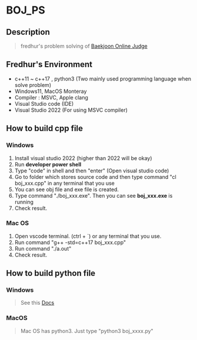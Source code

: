 # BOJ_PS

## Description

> fredhur's problem solving of [Baekjoon Online Judge](https://acmicpc.net)

## Fredhur's Environment
+ c++11 ~ c++17 , python3 (Two mainly used programming language when solve problem)
+ Windows11, MacOS Monteray 
+ Compiler : MSVC, Apple clang
+ Visual Studio code (IDE)
+ Visual Studio 2022 (For using MSVC compiler)


## How to build cpp file

### Windows

1. Install visual studio 2022 (higher than 2022 will be okay)
2. Run **developer power shell**
3. Type "code" in shell and then "enter" (Open visual studio code)
4. Go to folder which stores source code and then type command "cl boj_xxx.cpp" in any terminal that you use
5. You can see obj file and exe file is created.
6. Type command "./boj_xxx.exe". Then you can see **boj_xxx.exe** is running
7. Check result.

### Mac OS

1. Open vscode terminal. (ctrl + `) or any terminal that you use.
2. Run command "g++ -std=c++17 boj_xxx.cpp"
3. Run command "./a.out"
4. Check result.

## How to build python file

### Windows 
> See this [Docs](https://docs.microsoft.com/ko-kr/windows/python/beginners)

### MacOS
> Mac OS has python3. Just type "python3 boj_xxxx.py"